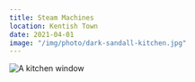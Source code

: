 ```yaml
---
title: Steam Machines
location: Kentish Town
date: 2021-04-01
image: "/img/photo/dark-sandall-kitchen.jpg"
---
```


![A kitchen window](/img/photo/dark-sandall-kitchen.jpg)
